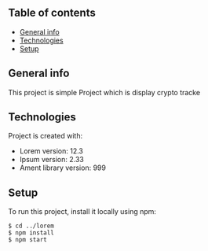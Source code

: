 ## Table of contents
* [General info](#general-info)
* [Technologies](#technologies)
* [Setup](#setup)

## General info
This project is simple Project which is display crypto tracke
	
## Technologies
Project is created with:
* Lorem version: 12.3
* Ipsum version: 2.33
* Ament library version: 999
	
## Setup
To run this project, install it locally using npm:

```
$ cd ../lorem
$ npm install
$ npm start
```
